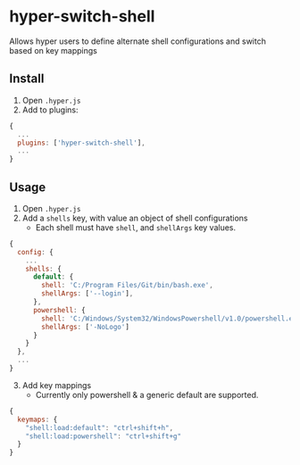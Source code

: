 # hyper-switch-shell
Allows hyper users to define alternate shell configurations and switch based on key mappings

## Install
1. Open `.hyper.js`
1. Add to plugins:
```js
{
  ...
  plugins: ['hyper-switch-shell'],
  ...
}
```

## Usage
1. Open `.hyper.js`
2. Add a `shells` key, with value an object of shell configurations
    * Each shell must have `shell`, and `shellArgs` key values.
```js
{
  config: {
    ...
    shells: {
      default: {
        shell: 'C:/Program Files/Git/bin/bash.exe',
        shellArgs: ['--login'],
      },
      powershell: {
        shell: 'C:/Windows/System32/WindowsPowershell/v1.0/powershell.exe',
        shellArgs: ['-NoLogo']
      }
    }
  },
  ...
}
```
3. Add key mappings
    * Currently only powershell & a generic default are supported.
```js
{
  keymaps: {
    "shell:load:default": "ctrl+shift+h",
    "shell:load:powershell": "ctrl+shift+g"
  }
}
```
